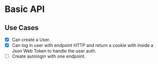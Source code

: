 # Basic API

## Use Cases

- [X] Can create a User.
- [X] Can log in user with endpoint HTTP and return a cookie with inside a Json Web Token 
  to handle the user auth.
-[ ] Create autologin with one endpoint.